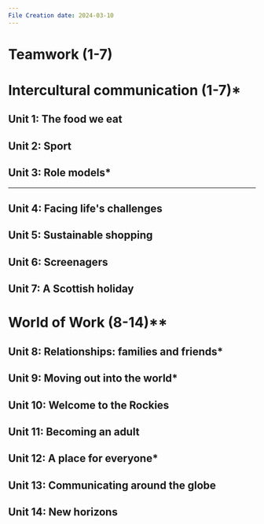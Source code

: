 ```yaml
---
File Creation date: 2024-03-10
---
```

# Teamwork (1-7)
# Intercultural communication (1-7)*

## Unit 1: The food we eat 
## Unit 2: Sport
## Unit 3: Role models*
***
## Unit 4: Facing life's challenges
## Unit 5: Sustainable shopping
## Unit 6: Screenagers
## Unit 7: A Scottish holiday
# World of Work (8-14)**
## Unit 8: Relationships: families and friends*
## Unit 9: Moving out into the world*
## Unit 10: Welcome to the Rockies
## Unit 11: Becoming an adult
## Unit 12: A place for everyone*
## Unit 13: Communicating around the globe
## Unit 14: New horizons


